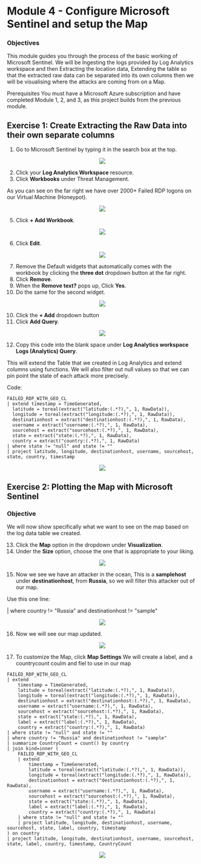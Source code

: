 # Module 4 - Configure Microsoft Sentinel and setup the Map

### Objectives

This module guides you through the process of the basic working of Microsoft Sentinel. We will be Ingesting the logs provided by Log Analytics workspace and then Extracting the location data, Extending the table so that the extracted raw data can be separated into its own columns then we will be visualising where the attacks are coming from on a Map.  

Prerequisites You must have a Microsoft Azure subscription and have completed Module 1, 2, and 3, as this project builds from the previous module.

## Exercise 1: Create Extracting the Raw Data into their own separate columns

1. Go to Microsoft Sentinel by typing it in the search box at the top.

<p align="center">
  <img src="https://i.imgur.com/FQJh7P8.png"/>
</p>

2. Click your <strong>Log Analytics Workspace</strong> resource.
3. Click <strong>Workbooks</strong> under Threat Management.

As you can see on the far right we have over 2000+ Failed RDP logons on our Virtual Machine (Honeypot).

<p align="center">
  <img src="https://i.imgur.com/9kaJ8Js.png"/>
</p>

5. Click <strong>+ Add Workbook</strong>.

<p align="center">
  <img src="https://i.imgur.com/YApNA2R.png"/>
</p>

6. Click <strong>Edit</strong>.

<p align="center">
  <img src="https://i.imgur.com/64st6L8.png"/>
</p>

7. Remove the Default widgets that automatically comes with the workbook by clicking the <strong>three dot</strong> dropdown button at the far right.
8. Click <strong>Remove</strong>.
9. When the <strong>Remove text?</strong> pops up, Click <strong>Yes</strong>. 
10. Do the same for the second widget.

<p align="center">
  <img src="https://i.imgur.com/zqSqfcE.png"/>
</p>

10. Click the <strong>+ Add</strong> dropdown button
11. Click <strong>Add Query</strong>.

<p align="center">
  <img src="https://i.imgur.com/j716LiB.png"/>
</p>

12. Copy this code into the blank space under <strong>Log Analytics workspace Logs (Analytics) Query</strong>.

This will extend the Table that we created in Log Analytics and extend columns using functions. We will also filter out null values so that we can pin point the state of each attack more precisely.

Code:
```
FAILED_RDP_WITH_GEO_CL
| extend timestamp = TimeGenerated,
  latitude = toreal(extract("latitude:(.*?),", 1, RawData)),
  longitude = toreal(extract("longitude:(.*?),", 1, RawData)),
  destinationhost = extract("destinationhost:(.*?),", 1, RawData),
  username = extract("username:(.*?),", 1, RawData),
  sourcehost = extract("sourcehost:(.*?),", 1, RawData),
  state = extract("state:(.*?),", 1, RawData),
  country = extract("country:(.*?),", 1, RawData)
| where state != "null" and state != ""
| project latitude, longitude, destinationhost, username, sourcehost, state, country, timestamp
```

<p align="center">
  <img src="https://i.imgur.com/uqKp3mU.png"/>
</p>


## Exercise 2: Plotting the Map with Microsoft Sentinel

### Objective

We will now show specifically what we want to see on the map based on the log data table we created.


13. Click the <strong>Map</strong> option in the dropdown under <strong>Visualization</strong>.
14. Under the <strong>Size</strong> option, choose the one that is appropriate to your liking.

<p align="center">
  <img src="https://i.imgur.com/3ky8ZqP.png"/>
</p>

15. Now we see we have an attacker in the ocean, This is a <strong>samplehost</strong> under <strong>destinationhost</strong>, from <strong>Russia</strong>, so we will filter this attacker out of our map.

Use this one line: 
<p>| where country != "Russia" and destinationhost != "sample"</p>

<p align="center">
  <img src="https://i.imgur.com/6FNVX33.png"/>
</p>

16. Now we will see our map updated.

<p align="center">
  <img src="https://i.imgur.com/xca7mHa.png"/>
</p>


17. To customize the Map, click <strong>Map Settings</strong>
We will create a label, and a countrycount coulm and fiel to use in our map

```
FAILED_RDP_WITH_GEO_CL
| extend 
    timestamp = TimeGenerated,
    latitude = toreal(extract("latitude:(.*?),", 1, RawData)),
    longitude = toreal(extract("longitude:(.*?),", 1, RawData)),
    destinationhost = extract("destinationhost:(.*?),", 1, RawData),
    username = extract("username:(.*?),", 1, RawData),
    sourcehost = extract("sourcehost:(.*?),", 1, RawData),
    state = extract("state:(.*?),", 1, RawData),
    label = extract("label:(.*?),", 1, RawData),
    country = extract("country:(.*?),", 1, RawData)
| where state != "null" and state != ""
| where country != "Russia" and destinationhost != "sample"
| summarize CountryCount = count() by country
| join kind=inner (
    FAILED_RDP_WITH_GEO_CL
    | extend 
        timestamp = TimeGenerated,
        latitude = toreal(extract("latitude:(.*?),", 1, RawData)),
        longitude = toreal(extract("longitude:(.*?),", 1, RawData)),
        destinationhost = extract("destinationhost:(.*?),", 1, RawData),
        username = extract("username:(.*?),", 1, RawData),
        sourcehost = extract("sourcehost:(.*?),", 1, RawData),
        state = extract("state:(.*?),", 1, RawData),
        label = extract("label:(.*?),", 1, RawData),
        country = extract("country:(.*?),", 1, RawData)
    | where state != "null" and state != ""
    | project latitude, longitude, destinationhost, username, sourcehost, state, label, country, timestamp
) on country
| project latitude, longitude, destinationhost, username, sourcehost, state, label, country, timestamp, CountryCount
```


<p align="center">
  <img src="https://i.imgur.com/faidQjb.png"/>
</p>


<p align="center">
  <img src=""/>
</p>


<p align="center">
  <img src=""/>
</p>

<p align="center">
  <img src=""/>
</p>

<p align="center">
  <img src=""/>
</p>







